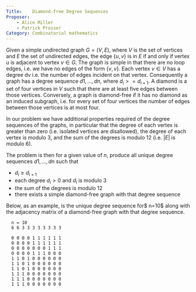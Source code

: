 ```yaml
---
Title:    Diamond-free Degree Sequences
Proposer: 
    - Alice Miller
    - Patrick Prosser
Category: Combinatorial mathematics
---
```


Given a simple undirected graph $G = (V,E)$, where $V$ is the set of vertices and $E$ the set of undirected edges, the edge {$u,v$} is in $E$ if and only if vertex u is adjacent to vertex $v  \in G$. The graph is simple in that there are no loop edges, i.e. we have no edges of the form {$v,v$}. Each vertex $v \in V$ has a degree dv i.e. the number of edges incident on that vertex. Consequently a graph has a degree sequence $d1,...,dn$, where $d_i >= d_{i+1}$. A diamond is a set of four vertices in $V$ such that there are at least five edges between those vertices. Conversely, a graph is diamond-free if it has no diamond as an induced subgraph, i.e. for every set of four vertices the number of edges between those vertices is at most four.

In our problem we have additional properties required of the degree sequences of the graphs, in particular that the degree of each vertex is greater than zero (i.e. isolated vertices are disallowed), the degree of each vertex is modulo $3$, and the sum of the degrees is modulo $12$ (i.e. $|E|$ is modulo $6$).

The problem is then for a given value of $n$, produce all unique degree sequences $d1,...,dn$ such that

* $d_i \ge d_{i+1}$
* each degree $d_i > 0$ and $d_i$ is modulo $3$
* the sum of the degrees is modulo $12$
* there exists a simple diamond-free graph with that degree sequence

Below, as an example, is the unique degree sequence for$ n=10$ along with the adjacency matrix of a diamond-free graph with that degree sequence.

      n = 10
      6 6 3 3 3 3 3 3 3 3 

      0 0 0 0 1 1 1 1 1 1 
      0 0 0 0 1 1 1 1 1 1 
      0 0 0 0 0 0 0 1 1 1 
      0 0 0 0 1 1 1 0 0 0 
      1 1 0 1 0 0 0 0 0 0 
      1 1 0 1 0 0 0 0 0 0 
      1 1 0 1 0 0 0 0 0 0 
      1 1 1 0 0 0 0 0 0 0 
      1 1 1 0 0 0 0 0 0 0 
      1 1 1 0 0 0 0 0 0 0 